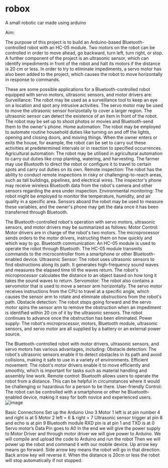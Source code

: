 # robox
A small robotic car made using arduino


Aim:

The purpose of this project is to build an Arduino-based Bluetooth-controlled robot with an HC-05 module. Two motors on the robot can be controlled in order to move ahead, go backward, turn left, turn right, or stop. 
A further component of the project is an ultrasonic sensor, which can identify impediments in front of the robot and halt its motors if the distance is 20 cm or less. 
In order to try to eliminate impediments, a servo motor has also been added to the project, which causes the robot to move horizontally in response to commands.

These are some possible applications for a Bluetooth-controlled robot equipped with servo motors, ultrasonic sensors, and motor drivers are:
Surveillance: The robot may be used as a surveillance tool to keep an eye on a location and spot any intrusive activities. The servo motor may be used to move the ultrasonic sensor horizontally to cover a larger region. The ultrasonic sensor can detect the existence of an item in front of the robot. The robot may be set up to shoot photos or movies and Bluetooth-send them to the owner's phone.
Home automation: The robot may be employed to automate routine household duties like turning on and off the lights, opening and closing doors, and moving things. When the owner enters or exits the house, for example, the robot can be set to carry out these activities at predetermined intervals or in reaction to specified occurrences.
Agricultural automation: The robot may be utilised in agricultural automation to carry out duties like crop planting, watering, and harvesting. The farmer may use Bluetooth to direct the robot or configure it to travel to certain spots and carry out duties on its own.
Remote inspection: The robot has the ability to conduct remote inspections in risky or challenging-to-reach areas, such as tall buildings, pipelines, and electrical wires. The inspector's phone may receive wireless Bluetooth data from the robot's camera and other sensors regarding the area under inspection.
Environmental monitoring: The robot might be employed to monitor the temperature, humidity, and air quality in a specific area. Sensors aboard the robot may be used to measure these variables, and the owner's phone may get the data once it has been transferred through Bluetooth.

The Bluetooth-controlled robot's operation with servo motors, ultrasonic sensors, and motor drivers may be summarized as follows:
Motor Control: Motor drivers are in charge of the robot's two motors. The microprocessor sends orders to the motor drivers, instructing them on how quickly and which way to go.
Bluetooth communication: An HC-05 module is used to operate the robot through Bluetooth. The HC-05 module transmits commands to the microcontroller from a smartphone or other Bluetooth-enabled device.
Ultrasonic Sensor: The robot uses ultrasonic sensors to find obstructions along its path. It generates high-frequency sound waves and measures the elapsed time till the waves return. The robot's microprocessor calculates the distance to an object based on how long it takes the sound waves to return.
Servomotor: The robot also contains a servomotor that is used to move a sensor arm horizontally. The servo motor receives instructions from the CPU to travel at a specific angle, which causes the sensor arm to rotate and eliminate obstructions from the robot's path.
Obstacle detection: The robot stops going forward and the servo motor spins the sensor arm to remove the obstruction when an impediment is identified within 20 cm of it by the ultrasonic sensors. The robot continues to advance once the obstruction has been eliminated.
Power supply: The robot's microprocessor, motors, Bluetooth module, ultrasonic sensors, and servo motor are all supplied by a battery or an external power source.

The Bluetooth-controlled robot with motor drivers, ultrasonic sensors, and servo motors has various advantages, including:
Obstacle detection: The robot's ultrasonic sensors enable it to detect obstacles in its path and avoid collisions, making it safe to use in a variety of environments.
Efficient movement: The robot's motor drivers enable it to move efficiently and smoothly, which is important for tasks such as material handling and assembly line work.
Remote control: Bluetooth allows users to operate the robot from a distance. This can be helpful in circumstances where it would be challenging or hazardous for a person to be there.
User-friendly Control: The robot can be controlled with a smartphone or other he Bluetooth-enabled device, making it easy for both novice and experienced users.
![image](https://user-images.githubusercontent.com/74821633/236868660-581c31d7-fbcf-4792-aa05-28c0da4f8895.png)

Basic Connections
Set up the Arduino Uno 3
Motor 1 left is at pin number 4 and right is at 5
Motor 2 left = 6 & right = 7
Ultrasonic sensor trigger at pin 8 and echo is at pin 9
Bluetooth module RXD pin is at pin 1 and TXD is at 0
Servo motor’s Data Pin goes to A0
In the end we will give the power supply to Motor Driver and through motor driver we will give power to Arduino.
We will compile and upload the code to Arduino and run the robot
Then we will power up the robot and command it with our mobile device. Up arrow key means go forward. Side arrow key means the robot will go in that direction. Back arrow key will reverse it.
When the distance is 20cm or less the robot will stop automatically if not stopped. 

